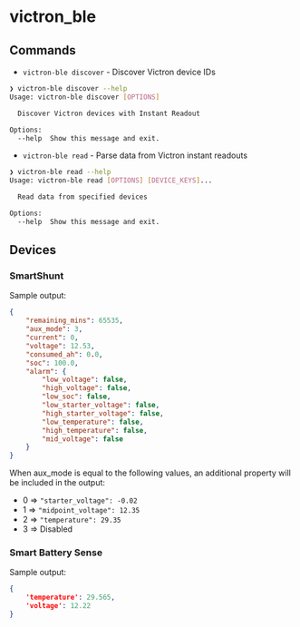 # victron_ble

## Commands

* `victron-ble discover` - Discover Victron device IDs

```bash
❯ victron-ble discover --help                                                                                      ⏎ ✹
Usage: victron-ble discover [OPTIONS]

  Discover Victron devices with Instant Readout

Options:
  --help  Show this message and exit.
```

* `victron-ble read` - Parse data from Victron instant readouts
```bash
❯ victron-ble read --help                                                                                          ⏎ ✹
Usage: victron-ble read [OPTIONS] [DEVICE_KEYS]...

  Read data from specified devices

Options:
  --help  Show this message and exit.
```
## Devices

### SmartShunt
Sample output:

```json
{
    "remaining_mins": 65535,
    "aux_mode": 3,
    "current": 0,
    "voltage": 12.53,
    "consumed_ah": 0.0,
    "soc": 100.0,
    "alarm": {
        "low_voltage": false,
        "high_voltage": false,
        "low_soc": false,
        "low_starter_voltage": false,
        "high_starter_voltage": false,
        "low_temperature": false,
        "high_temperature": false,
        "mid_voltage": false
    }
}
```

When aux_mode is equal to the following values, an additional property will be included in the output:

* 0 => `"starter_voltage": -0.02`
* 1 => `"midpoint_voltage": 12.35`
* 2 => `"temperature": 29.35`
* 3 => Disabled



### Smart Battery Sense
Sample output:

```json
{
    'temperature': 29.565,
    'voltage': 12.22
}
```
